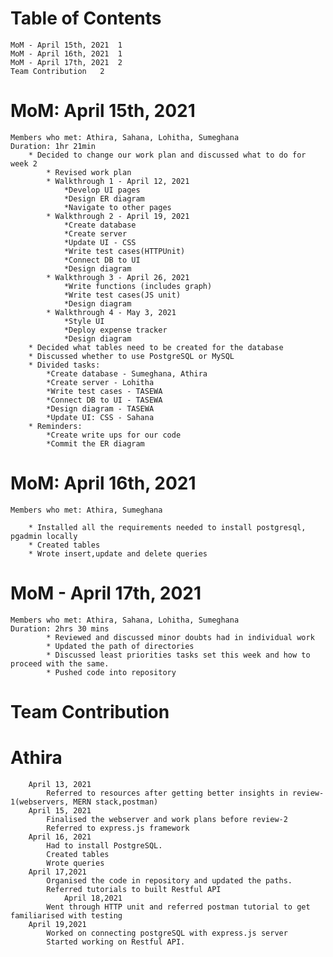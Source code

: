 # Table of Contents
	MoM - April 15th, 2021	1
	MoM - April 16th, 2021	1
	MoM - April 17th, 2021	2
	Team Contribution	2

# MoM: April 15th, 2021

	Members who met: Athira, Sahana, Lohitha, Sumeghana
	Duration: 1hr 21min
		* Decided to change our work plan and discussed what to do for week 2
			* Revised work plan
			* Walkthrough 1 - April 12, 2021
				*Develop UI pages
				*Design ER diagram
				*Navigate to other pages
			* Walkthrough 2 - April 19, 2021
				*Create database
				*Create server
				*Update UI - CSS
				*Write test cases(HTTPUnit)
				*Connect DB to UI
				*Design diagram
			* Walkthrough 3 - April 26, 2021
				*Write functions (includes graph)
				*Write test cases(JS unit)
				*Design diagram
			* Walkthrough 4 - May 3, 2021
				*Style UI
				*Deploy expense tracker
				*Design diagram
		* Decided what tables need to be created for the database
		* Discussed whether to use PostgreSQL or MySQL
		* Divided tasks:
			*Create database - Sumeghana, Athira
			*Create server - Lohitha
			*Write test cases - TASEWA
			*Connect DB to UI - TASEWA
			*Design diagram - TASEWA
			*Update UI: CSS - Sahana
		* Reminders:
			*Create write ups for our code
			*Commit the ER diagram


# MoM: April 16th, 2021
      
	Members who met: Athira, Sumeghana
	
		* Installed all the requirements needed to install postgresql, pgadmin locally
		* Created tables
		* Wrote insert,update and delete queries
	
# MoM - April 17th, 2021

	Members who met: Athira, Sahana, Lohitha, Sumeghana
	Duration: 2hrs 30 mins
			* Reviewed and discussed minor doubts had in individual work
			* Updated the path of directories
			* Discussed least priorities tasks set this week and how to proceed with the same.
			* Pushed code into repository
			
# Team Contribution 

# Athira
		April 13, 2021
			Referred to resources after getting better insights in review-1(webservers, MERN stack,postman)
		April 15, 2021
			Finalised the webserver and work plans before review-2
			Referred to express.js framework 
		April 16, 2021
			Had to install PostgreSQL.
			Created tables
			Wrote queries
		April 17,2021
			Organised the code in repository and updated the paths.
			Referred tutorials to built Restful API
                April 18,2021
			Went through HTTP unit and referred postman tutorial to get familiarised with testing
		April 19,2021
			Worked on connecting postgreSQL with express.js server
			Started working on Restful API.
			

